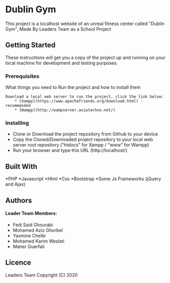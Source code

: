 # Dublin Gym

This project is a localhost website of an unreal fitness center called "Dublin Gym", Made By Leaders Team as a School Project

## Getting Started

These instructions will get you a copy of the project up and running on your local machine for development and testing purposes.

### Prerequisites

What things you need to Run the project and how to install them


```
Download a local web server to run the project, click the link below:
    * [Xampp](https://www.apachefriends.org/download.html) - recommended
    * [Wampp](http://wampserver.aviatechno.net/)
```

### Installing

 * Clone or Download the project repository from Github to your device
 * Copy the Cloned/Downloaded project repository to your local web server root repository ("htdocs" for Xampp / "www" for Wampp)
 * Run your browser and type this URL (http://localhost/)
 
## Built With
 
 *PHP
 *Javascript
 *Html
 *Css
 *Bootstrap
 *Some Js Frameworks (jQuery and Ajax)
 ## Authors
 
 #### Leader Team Members: 
 
 * Fedi Said Ghourabi
 * Mohamed Aziz Ghorbel
 * Yasmine Chelbi
 * Mohamed Karim Weslati
 * Maher Guerfali
## Licence
 Leaders Team
Copyright (C) 2020  